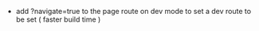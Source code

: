 - add ?navigate=true to the page route on dev mode to set a dev route to be set ( faster build time )
